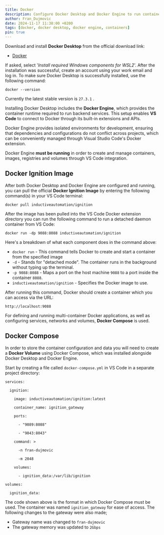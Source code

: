```yaml
---
title: Docker
description: Configure Docker Desktop and Docker Engine to run containerized versions of Ignition.
author: Fran_Dujmovic
date: 2024-11-17 11:38:00 +0200
tags: [docker, docker desktop, docker engine, containers]
pin: true
---
```

Download and install **Docker Desktop** from the official download link:

- [Docker](https://docs.docker.com/get-started/get-docker/)

If asked, select '*Install required Windows components for WSL2*'. After the installation was successful, create an account using your work email and log in. To make sure Docker Desktop is successfully installed, use the following command:

```
docker --version
```

Currently the latest stable version is `27.3.1` .

Installing Docker Desktop includes the **Docker Engine**, which provides the container runtime required to run backend services. This setup enables **VS Code** to connect to Docker through its built-in extensions and APIs.

Docker Engine provides isolated environments for development, ensuring that dependencies and configurations do not conflict across projects, which can be conveniently managed through Visual Studio Code's Docker extension.

Docker Engine **must be running** in order to create and manage containers, images, registries and volumes through VS Code integration.

## Docker Ignition Image

After both Docker Desktop and Docker Engine are configured and running, you can pull the official **Docker Ignition Image** by entering the following command(s) in your VS Code terminal:

```
docker pull inductiveautomation/ignition
```

After the image has been pulled into the VS Code Docker extension directory you can run the following command to run a detached daemon container from VS Code:

```
docker run -dp 9088:8088 inductiveautomation/ignition
```

Here's a breakdown of what each component does in the command above:

- `docker run` - This command tells Docker to create and start a container from the specified image
- `-d` - Stands for "detached mode". The container runs in the background without typing up the terminal.
- `-p 9088:8088` - Maps a port on the host machine `9088` to a port inside the container `8088`.
- `inductiveautomation/ignition` - Specifies the Docker image to use.

After running this command, Docker should create a container which you can access via the URL:

```
http://localhost:9088
```

For defining and running multi-container Docker applications, as well as configuring services, networks and volumes, **Docker Compose** is used.

## Docker Compose

In order to store the container configuration and data you will need to create a **Docker Volume** using Docker Compose, which was installed alongside Docker Desktop and Docker Engine.

Start by creating a file called `docker-compose.yml` in VS Code in a separate project directory:

```
services:

  ignition:

    image: inductiveautomation/ignition:latest

    container_name: ignition_gateway

    ports:

      - "9089:8088"

      - "9043:8043"

    command: >

      -n fran-dujmovic

      -m 2048

    volumes:

      - ignition_data:/var/lib/ignition

volumes:

  ignition_data:
```


The code shown above is the format in which Docker Compose must be used. The container was named `ignition_gateway` for ease of access. The following changes to the gateway were also made;

- Gateway name was changed to `fran-dujmovic`
- The gateway memory was updated to `2Gbps` 